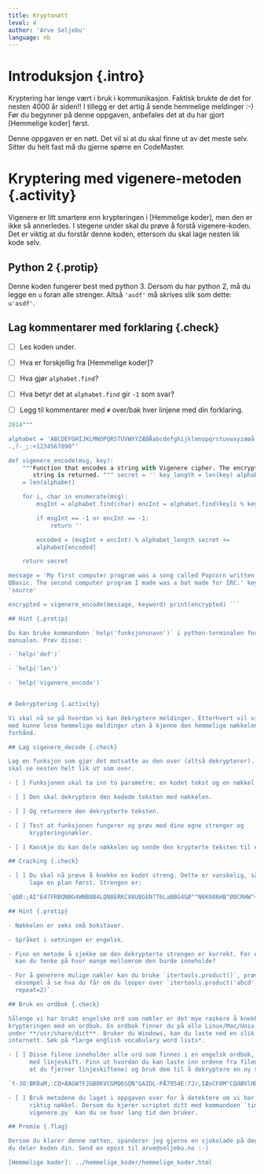 ```yaml
---
title: Kryptonøtt
level: 4
author: 'Arve Seljebu'
language: nb
---
```



# Introduksjon {.intro}

Kryptering har lenge vært i bruk i kommunikasjon. Faktisk brukte de det for
nesten 4000 år siden!! I tillegg er det artig å sende hemmelige meldinger :-)
Før du begynner på denne oppgaven, anbefales det at du har gjort [Hemmelige
koder] først.

Denne oppgaven er en nøtt. Det vil si at du skal finne ut av det meste selv.
Sitter du helt fast må du gjerne spørre en CodeMaster.


# Kryptering med vigenere-metoden {.activity}

Vigenere er litt smartere enn krypteringen i [Hemmelige koder], men den er ikke
så annerledes. I stegene under skal du prøve å forstå vigenere-koden. Det er
viktig at du forstår denne koden, ettersom du skal lage nesten lik kode selv.

## Python 2 {.protip}

Denne koden fungerer best med python 3. Dersom du har python 2, må du legge en
`u` foran alle strenger. Altså `'asdf'` må skrives slik som dette: `u'asdf'`.

## Lag kommentarer med forklaring {.check}

- [ ] Les koden under.

- [ ] Hva er forskjellig fra [Hemmelige koder]?

- [ ] Hva gjør `alphabet.find`?

- [ ] Hva betyr det at `alphabet.find` gir `-1` som svar?

- [ ] Legg til kommentarer med `#` over/bak hver linjene med din forklaring.

```python """Vigenere encoding, by Arve Seljebu(arve@seljebu.no), MIT License,
2014"""

alphabet = 'ABCDEFGHIJKLMNOPQRSTUVWXYZÆØÅabcdefghijklmnopqrstuvwxyzæøå
.,?-_;:+1234567890"'

def vigenere_encode(msg, key):
    """Function that encodes a string with Vigenere cipher. The encrypted
       string is returned. """ secret = '' key_length = len(key) alphabet_length
    = len(alphabet)

    for i, char in enumerate(msg):
        msgInt = alphabet.find(char) encInt = alphabet.find(key[i % key_length])

        if msgInt == -1 or encInt == -1:
            return ''

        encoded = (msgInt + encInt) % alphabet_length secret +=
        alphabet[encoded]

    return secret

message = 'My first computer program was a song called Popcorn written in
QBasic. The second computer program I made was a bot made for IRC.' keyword =
'source'

encrypted = vigenere_encode(message, keyword) print(encrypted) ```

## Hint {.protip}

Du kan bruke kommandoen `help('funksjonsnavn')` i python-terminalen for lese
manualen. Prøv disse:

- `help('def')`

- `help('len')`

- `help('vigenere_encode')`


# Dekryptering {.activity}

Vi skal nå se på hvordan vi kan dekryptere meldinger. Etterhvert vil vi til og
med kunne lese hemmelige meldinger uten å kjenne den hemmelige nøkkelen på
forhånd.

## Lag vigenere_decode {.check}

Lag en funksjon som gjør det motsatte av den over (altså dekrypterer). Koden
skal se nesten helt lik ut som over.

- [ ] Funksjonen skal ta inn to parametre: en kodet tekst og en nøkkel.

- [ ] Den skal dekryptere den kodede teksten med nøkkelen.

- [ ] Og returnere den dekrypterte teksten.

- [ ] Test at funksjonen fungerer og prøv med dine egne strenger og
      krypteringsnøkler.

- [ ] Kanskje du kan dele nøkkelen og sende den krypterte teksten til en venn?

## Cracking {.check}

- [ ] Du skal nå prøve å knekke en kodet streng. Dette er vanskelig, så du må
      lage en plan først. Strengen er:

`q0Ø:;AI"E47FRBQNBG4WNB8B4LQN8ERKC88U8GEN?T6LaNBG4GØ""N6K086HB"Ø8CRHW"+LS79Ø""N29QCLN5WNEBS8GENBG4FØ47a`

## Hint {.protip}

- Nøkkelen er seks små bokstaver.

- Språket i setningen er engelsk.

- Finn en metode å sjekke om den dekrypterte strengen er korrekt. For eksempel
  kan du tenke på hvor mange mellomrom den burde inneholde?

- For å generere mulige nøkler kan du bruke `itertools.product()`, prøv for
  eksempel å se hva du får om du looper over `itertools.product('abcd',
  repeat=2)`.

## Bruk en ordbok {.check}

Sålenge vi har brukt engelske ord som nøkler er det mye raskere å knekke
krypteringen med en ordbok. En ordbok finner du på alle Linux/Mac/Unix-maskiner
under **/usr/share/dict**. Bruker du Windows, kan du laste ned en slik fil fra
internett. Søk på *large english vocabulary word lists*.

- [ ] Disse filene inneholder alle ord som finnes i en engelsk ordbok, separert
      med linjeskift. Finn ut hvordan du kan laste inn ordene fra filen (pass på
      at du fjerner linjeskiftene) og bruk dem til å dekryptere en ny streng:

`t-JO:BK0aM,:CQ+ÆAGW?FJGB0KVCGMQ6SQN"GAIDL-PÅ7954E:7Jr,IÆoCF0M"CQdØVlHD53CÅ;IA2DMG5ØHDØVåL:JQØ439LRBBVEMTBÆ6CF0M"CQNAG8G1V6LÅ8FF4Z`

- [ ] Bruk metodene du laget i oppgaven over for å detektere om vi har funnet
      riktig nøkkel. Dersom du kjører scriptet ditt med kommandoen `time python3
      vigenere.py` kan du se hvor lang tid den bruker.

## Premie {.flag}

Dersom du klarer denne nøtten, spanderer jeg gjerne en sjokolade på deg dersom
du deler koden din. Send en epost til arve@seljebu.no :-)

[Hemmelige koder]: ../hemmelige_koder/hemmelige_koder.html

